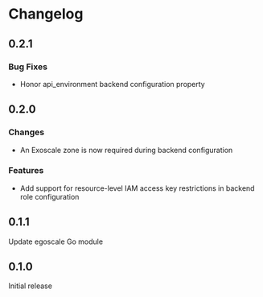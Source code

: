 # Changelog

## 0.2.1

### Bug Fixes

* Honor api_environment backend configuration property


## 0.2.0

### Changes

* An Exoscale zone is now required during backend configuration

### Features

* Add support for resource-level IAM access key restrictions in backend role configuration


## 0.1.1

Update egoscale Go module


## 0.1.0

Initial release
